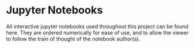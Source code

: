 # Jupyter Notebooks

All interactive jupyter notebooks used throughout this project can be found here.
They are ordered numerically for ease of use, and to allow the viewer to follow the
train of thought of the notebook author(s).

